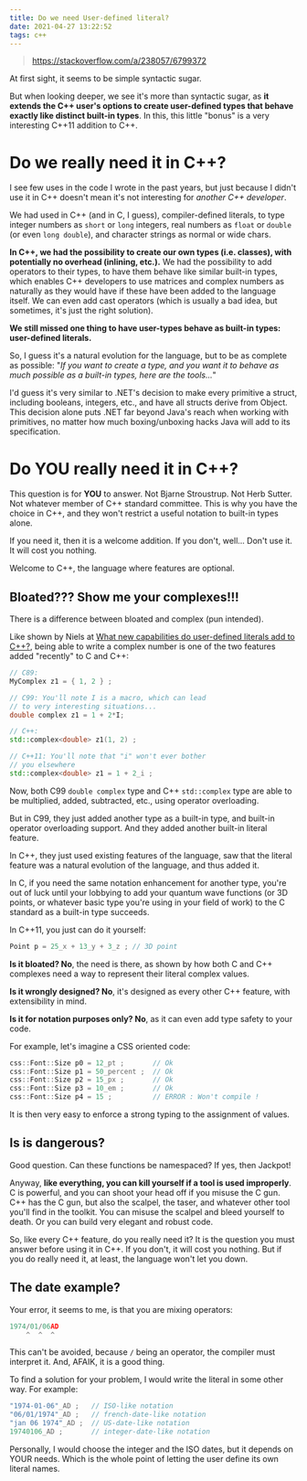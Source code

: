 ```yaml
---
title: Do we need User-defined literal?
date: 2021-04-27 13:22:52
tags: c++
---
```


> https://stackoverflow.com/a/238057/6799372

At first sight, it seems to be simple syntactic sugar.

But when looking deeper, we see it's more than syntactic sugar, as **it extends the C++ user's options to create user-defined types that behave exactly like distinct built-in types**. In this, this little "bonus" is a very interesting C++11 addition to C++.

# Do we really need it in C++?

I see few uses in the code I wrote in the past years, but just because I didn't use it in C++ doesn't mean it's not interesting for _another C++ developer_.

We had used in C++ (and in C, I guess), compiler-defined literals, to type integer numbers as `short` or `long` integers, real numbers as `float` or `double` (or even `long double`), and character strings as normal or wide chars.

**In C++, we had the possibility to create our own types (i.e. classes), with potentially no overhead (inlining, etc.).** We had the possibility to add operators to their types, to have them behave like similar built-in types, which enables C++ developers to use matrices and complex numbers as naturally as they would have if these have been added to the language itself. We can even add cast operators (which is usually a bad idea, but sometimes, it's just the right solution).

**We still missed one thing to have user-types behave as built-in types: user-defined literals.**

So, I guess it's a natural evolution for the language, but to be as complete as possible: "_If you want to create a type, and you want it to behave as much possible as a built-in types, here are the tools..._"

I'd guess it's very similar to .NET's decision to make every primitive a struct, including booleans, integers, etc., and have all structs derive from Object. This decision alone puts .NET far beyond Java's reach when working with primitives, no matter how much boxing/unboxing hacks Java will add to its specification.

# Do YOU really need it in C++?

This question is for **YOU** to answer. Not Bjarne Stroustrup. Not Herb Sutter. Not whatever member of C++ standard committee. This is why you have the choice in C++, and they won't restrict a useful notation to built-in types alone.

If you need it, then it is a welcome addition. If you don't, well... Don't use it. It will cost you nothing.

Welcome to C++, the language where features are optional.

## Bloated??? Show me your complexes!!!

There is a difference between bloated and complex (pun intended).

Like shown by Niels at [What new capabilities do user-defined literals add to C++?](https://stackoverflow.com/questions/237804/what-new-capabilities-do-user-defined-literals-add-to-c#237821), being able to write a complex number is one of the two features added "recently" to C and C++:

```cpp
// C89:
MyComplex z1 = { 1, 2 } ;

// C99: You'll note I is a macro, which can lead
// to very interesting situations...
double complex z1 = 1 + 2*I;

// C++:
std::complex<double> z1(1, 2) ;

// C++11: You'll note that "i" won't ever bother
// you elsewhere
std::complex<double> z1 = 1 + 2_i ;
```

Now, both C99 `double complex` type and C++ `std::complex` type are able to be multiplied, added, subtracted, etc., using operator overloading.

But in C99, they just added another type as a built-in type, and built-in operator overloading support. And they added another built-in literal feature.

In C++, they just used existing features of the language, saw that the literal feature was a natural evolution of the language, and thus added it.

In C, if you need the same notation enhancement for another type, you're out of luck until your lobbying to add your quantum wave functions (or 3D points, or whatever basic type you're using in your field of work) to the C standard as a built-in type succeeds.

In C++11, you just can do it yourself:

```cpp
Point p = 25_x + 13_y + 3_z ; // 3D point
```

**Is it bloated? No**, the need is there, as shown by how both C and C++ complexes need a way to represent their literal complex values.

**Is it wrongly designed? No**, it's designed as every other C++ feature, with extensibility in mind.

**Is it for notation purposes only? No**, as it can even add type safety to your code.

For example, let's imagine a CSS oriented code:

```cpp
css::Font::Size p0 = 12_pt ;       // Ok
css::Font::Size p1 = 50_percent ;  // Ok
css::Font::Size p2 = 15_px ;       // Ok
css::Font::Size p3 = 10_em ;       // Ok
css::Font::Size p4 = 15 ;          // ERROR : Won't compile !
```

It is then very easy to enforce a strong typing to the assignment of values.

## Is is dangerous?

Good question. Can these functions be namespaced? If yes, then Jackpot!

Anyway, **like everything, you can kill yourself if a tool is used improperly**. C is powerful, and you can shoot your head off if you misuse the C gun. C++ has the C gun, but also the scalpel, the taser, and whatever other tool you'll find in the toolkit. You can misuse the scalpel and bleed yourself to death. Or you can build very elegant and robust code.

So, like every C++ feature, do you really need it? It is the question you must answer before using it in C++. If you don't, it will cost you nothing. But if you do really need it, at least, the language won't let you down.

## The date example?

Your error, it seems to me, is that you are mixing operators:

```cpp
1974/01/06AD
    ^  ^  ^
```

This can't be avoided, because `/` being an operator, the compiler must interpret it. And, AFAIK, it is a good thing.

To find a solution for your problem, I would write the literal in some other way. For example:

```cpp
"1974-01-06"_AD ;   // ISO-like notation
"06/01/1974"_AD ;   // french-date-like notation
"jan 06 1974"_AD ;  // US-date-like notation
19740106_AD ;       // integer-date-like notation
```

Personally, I would choose the integer and the ISO dates, but it depends on YOUR needs. Which is the whole point of letting the user define its own literal names.

